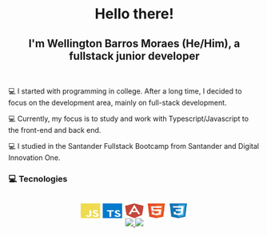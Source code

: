 <h1 align="center">Hello there!</h1>
<h2 align="center"> I'm Wellington Barros Moraes (He/Him), a fullstack junior developer</h2>

<br>

 💻 I started with programming in college. After a long time, I decided to focus on the development area, mainly on full-stack development.

 💻 Currently, my focus is to study and work with Typescript/Javascript to the front-end and back end.

 💻 I studied in the Santander Fullstack Bootcamp from Santander and Digital Innovation One.

### 💻 Tecnologies

<div align="center" style="display: inline_block"><br>
  <img align="center" alt="Javascript" height="30" width="40" src="https://raw.githubusercontent.com/devicons/devicon/master/icons/javascript/javascript-plain.svg">
  <img align="center" alt="Typescript" height="30" width="40" src="https://raw.githubusercontent.com/devicons/devicon/master/icons/typescript/typescript-plain.svg">
  <img align="center" alt="Angulart" height="30" width="40" src="https://raw.githubusercontent.com/devicons/devicon/master/icons/angularjs/angularjs-plain.svg">
  <img align="center" alt="HTML" height="30" width="40" src="https://raw.githubusercontent.com/devicons/devicon/master/icons/html5/html5-original.svg">
  <img align="center" alt="CSS" height="30" width="40" src="https://raw.githubusercontent.com/devicons/devicon/master/icons/css3/css3-original.svg">
</div>

 <div align="center">
  <a href="https://github.com/AaronKannon">
  <img height="180em" src="https://github-readme-stats.vercel.app/api?username=AaronKannon&count_private=true&show_icons=true&theme=buefy&title_color=6071BF"/>
  <img height="180em" src="https://github-readme-stats.vercel.app/api/top-langs/?username=AaronKannon&layout=compact&langs_count=10&count_private=true&show_icons=true&theme=buefy&title_color=6071BF"/>
</div>


<!--
**AaronKannon/AaronKannon** is a ✨ _special_ ✨ repository because its `README.md` (this file) appears on your GitHub profile.

Here are some ideas to get you started:

- 🔭 I’m currently working on ...
- 🌱 I’m currently learning ...
- 👯 I’m looking to collaborate on ...
- 🤔 I’m looking for help with ...
- 💬 Ask me about ...
- 📫 How to reach me: ...
- 😄 Pronouns: ...
- ⚡ Fun fact: ...
-->
